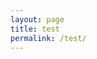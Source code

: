 ```yaml
---
layout: page
title: test
permalink: /test/
---
```



<!-- <script src="https://toolness.github.io/p5.js-widget/p5-widget.js"></script> -->

<script src="http://kaegbert.github.io/kae/p5-widget.js"></script>


<script type="text/p5">
function setup() {
  createCanvas(100, 100);
}

function draw() {
  background(255, 0, 200);
}
</script>
